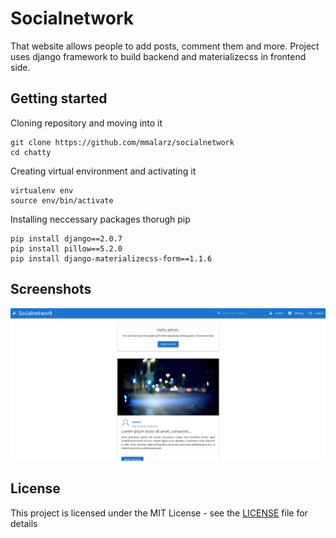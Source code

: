 # Socialnetwork
That website allows people to add posts, comment them and more. Project uses django framework to build backend and materializecss in frontend side.

## Getting started
Cloning repository and moving into it 
```
git clone https://github.com/mmalarz/socialnetwork
cd chatty
```

Creating virtual environment and activating it
```
virtualenv env
source env/bin/activate 
```

Installing neccessary packages thorugh pip
```
pip install django==2.0.7
pip install pillow==5.2.0
pip install django-materializecss-form==1.1.6
```

## Screenshots
![alt text](https://github.com/mmalarz/socialnetwork/blob/master/screenshots/socialnetwork-screenshot.png)

## License
This project is licensed under the MIT License - see the [LICENSE](LICENSE) file for details

